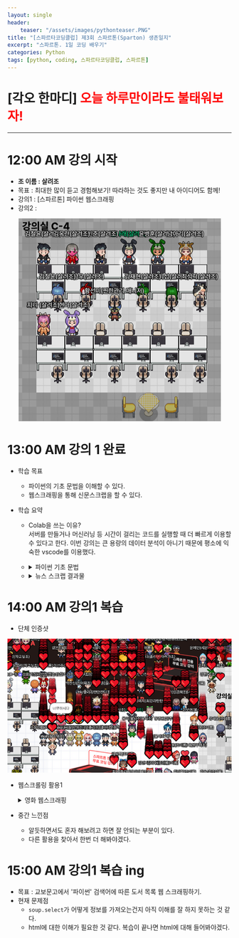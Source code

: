 ```yaml
---
layout: single
header:
    teaser: "/assets/images/pythonteaser.PNG"
title: "[스파르타코딩클럽] 제3회 스파르톤(Sparton) 생존일지"
excerpt: "스파르톤. 1일 코딩 배우기"
categories: Python
tags: [python, coding, 스파르타코딩클럽, 스파르톤]
---
```


# [각오 한마디] <font color='red'> 오늘 하루만이라도 불태워보자! </font> 

* * * 

# 12:00 AM 강의 시작
* **조 이름 : 살려조**
* 목표 : 최대한 많이 듣고 경험해보기! 따라하는 것도 좋지만 내 아이디어도 함께!
* 강의1 : [스파르톤] 파이썬 웹스크래핑
* 강의2 : 

<p style="text-align:center;">
    <img src="/assets/images/sparton/figure1.PNG">
</p>

# 13:00 AM 강의 1 완료
* 학습 목표
    * 파이썬의 기초 문법을 이해할 수 있다. 
    * 웹스크래핑을 통해 신문스크랩을 할 수 있다. 


* 학습 요약
    * Colab을 쓰는 이유? <br>
    서버를 만들거나 머신러닝 등 시간이 걸리는 코드를 실행할 때 더 빠르게 이용할 수 있다고 한다. 이번 강의는 큰 용량의 데이터 분석이 아니기 때문에 평소에 익숙한 vscode를 이용했다. 
    * <details>
        <summary>
        파이썬 기초 문법

        </summary>
        <div markdown="1">
        * 리스트 : `[](대괄호)`
        * 딕셔너리 : `{key : value}(소괄호)`
        * 함수 
            ```python
            def 함수이름(input):
                함수내용
                return 반환값
            ``` 
        * 조건문 
            ```python
            if 조건:
                True일 때 내용
            else:
                False일 때 내용
            ```
        * 반복문
            ```python
            for i in num:
                반복내용
            ```
        </div>
        </details> 
        
    * <details>
        <summary>
        뉴스 스크랩 결과물

        </summary> 
        <div markdown="1">
        ```python
        <'태풍' 관련 뉴스 검색 결과입니다.>
        연합뉴스, 정부, 태풍 '난마돌' 선제 대응…중대본 1단계 가동
        URL: https://www.yna.co.kr/view/AKR20220917037900530?input=1195m
        SBS, 초강력으로 커지는 태풍 '난마돌'…모레 한반도 근처로
        URL: https://news.sbs.co.kr/news/endPage.do?news_id=N1006899929&plink=ORI&cooper=NAVER
        YTN, 日 "난마돌, 과거 경험 못 한 태풍"...특별경보 발령할 수도
        URL: https://www.ytn.co.kr/_ln/0104_202209171931272799
        중앙일보, 한국 접근하는 '난마돌'…18일부터 전국 태풍 영향권 들어간다
        URL: https://www.joongang.co.kr/article/25102371
        SBS, '초강력 태풍'으로 발달할 '난마돌'…월요일 새벽 최근접
        URL: https://news.sbs.co.kr/news/endPage.do?news_id=N1006900022&plink=ORI&cooper=NAVER
        조선비즈, 한덕수 총리, 태풍 난마돌 점검회의…”사전대피 만전”
        URL: https://biz.chosun.com/policy/politics/2022/09/17/FPF5EW2Y4JGFTN52QWH6EU5SN4/?utm_source=naver&utm_medium=original&utm_campaign=biz
        동아일보, 태풍 난마돌 곧 ‘초강력’으로 북상…19일 새벽 한반도 최근접
        URL: https://www.donga.com/news/article/all/20220917/115495851/2
        SBS Biz, 태풍 '난마돌' 북상에 제주 해안가 일부 출입 통제
        URL: https://biz.sbs.co.kr/article_hub/20000080775?division=NAVER
        노컷뉴스, 태풍 난마돌 북상…경남 '비상 1단계' 앞당겨 돌입
        URL: https://www.nocutnews.co.kr/news/5818875
        TV조선, 태풍 난마돌 '초강력' 발달…18일부터 영향권
        URL: http://news.tvchosun.com/site/data/html_dir/2022/09/17/2022091790072.html
        ```
        </div>
        </details> 
    

# 14:00 AM 강의1 복습
* 단체 인증샷
<p style="text-align:center;">
    <img src="/assets/images/sparton/figure3.PNG">
</p>

* 웹스크롤링 활용1
    <details>
    <summary>
        영화 웹스크래핑

    </summary> 
    <div markdown="1">
        ```python
        < 20220916 일자 영화 Top 50 입니다.>
        01 인생은 뷰티풀: 비타돌체 9.80
        02 탑건: 매버릭 9.77
        03 클라우스 9.71
        04 할머니의 먼 집 9.62
        05 그린 북 9.60
        06 가버나움 9.59
        07 밥정 9.58
        08 베일리 어게인 9.54
        09 원더 9.53
        010 아일라 9.52
        11 디지몬 어드벤처 라스트 에볼루션 : 인연 9.51
        12 극장판 바이올렛 에버가든 9.50
        ...
        ```
    </div>
    </details> 

* 중간 느낀점 
    * 알듯하면서도 혼자 해보려고 하면 잘 안되는 부분이 있다. 
    * 다른 활용을 찾아서 한번 더 해봐야겠다. 

# 15:00 AM 강의1 복습 ing
* 목표 : 교보문고에서 '파이썬' 검색어에 따른 도서 목록 웹 스크래핑하기.
* 현재 문제점 
    * `soup.select`가 어떻게 정보를 가져오는건지 아직 이해를 잘 하지 못하는 것 같다. 
    * html에 대한 이해가 필요한 것 같다. 복습이 끝나면 html에 대해 들어봐야겠다.
